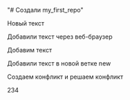 "# Создали my_first_repo" 

Новый текст

Добавили текст через веб-браузер

Добавим текст

Добавили текст в новой ветке new


Создаем конфликт и решаем конфликт

234 
